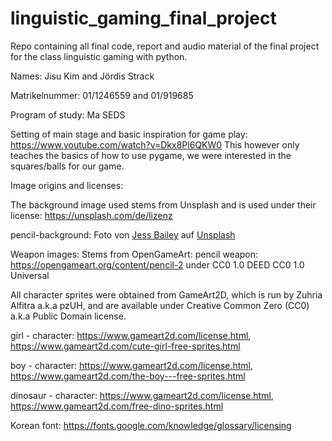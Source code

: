 # linguistic_gaming_final_project
Repo containing all final code, report and audio material of the final project for the class linguistic gaming with python.


Names: Jisu Kim and Jördis Strack

Matrikelnummer: 01/1246559 and 01/919685

Program of study: Ma SEDS



Setting of main stage and basic inspiration for game play: https://www.youtube.com/watch?v=Dkx8Pl6QKW0
This however only teaches the basics of how to use pygame, we were interested in the squares/balls for our game.


Image origins and licenses:

The background image used stems from Unsplash and is used under their license: https://unsplash.com/de/lizenz

pencil-background: Foto von <a href="https://unsplash.com/de/@jessbaileydesigns?utm_content=creditCopyText&utm_medium=referral&utm_source=unsplash">Jess Bailey</a> auf <a href="https://unsplash.com/de/fotos/buntstift-auf-weisser-oberflache-aufgereiht-l3N9Q27zULw?utm_content=creditCopyText&utm_medium=referral&utm_source=unsplash">Unsplash</a>


Weapon images: Stems from OpenGameArt: 
pencil weapon: https://opengameart.org/content/pencil-2 under CC0 1.0 DEED CC0 1.0 Universal


All character sprites were obtained from GameArt2D, which is run by Zuhria Alfitra a.k.a pzUH, and are available under Creative Common Zero (CC0) a.k.a Public Domain license. 
 
girl - character: https://www.gameart2d.com/license.html, https://www.gameart2d.com/cute-girl-free-sprites.html

boy - character: https://www.gameart2d.com/license.html, https://www.gameart2d.com/the-boy---free-sprites.html

dinosaur - character: https://www.gameart2d.com/license.html, https://www.gameart2d.com/free-dino-sprites.html

Korean font: https://fonts.google.com/knowledge/glossary/licensing
